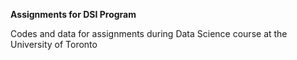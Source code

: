 **Assignments for DSI Program**

Codes and data for assignments during Data Science course at the University of Toronto




